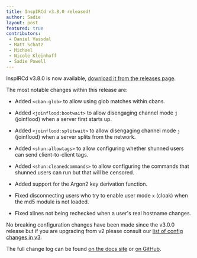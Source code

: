 ```yaml
---
title: InspIRCd v3.8.0 released!
author: Sadie
layout: post
featured: true
contributors:
 - Daniel Vassdal
 - Matt Schatz
 - Michael
 - Nicole Kleinhoff
 - Sadie Powell
---
```


InspIRCd v3.8.0 is now available, [download it from the releases page](https://github.com/inspircd/inspircd/releases).

The most notable changes within this release are:

- Added `<cban:glob>` to allow using glob matches within cbans.

- Added `<joinflood:bootwait>` to allow disengaging channel mode `j` (joinflood) when a server first starts up.

- Added `<joinflood:splitwait>` to allow disengaging channel mode `j` (joinflood) when a server splits from the network.

- Added `<shun:allowtags>` to allow configuring whether shunned users can send client-to-client tags.

- Added `<shun:cleanedcommands>` to allow configuring the commands that shunned users can run but that will be censored.

- Added support for the Argon2 key derivation function.

- Fixed disconnecting users who try to enable user mode `x` (cloak) when the md5 module is not loaded.

- Fixed xlines not being rechecked when a user's real hostname changes.

No breaking configuration changes have been made since the v3.0.0 release but if you are upgrading from v2 please consult our [list of config changes in v3](https://docs.inspircd.org/3/breaking-changes).

<!--more-->

The full change log can be found [on the docs site](https://docs.inspircd.org/3/change-log/#inspircd-380) or [on GitHub](https://github.com/inspircd/inspircd/compare/v3.7.0...v3.8.0).
